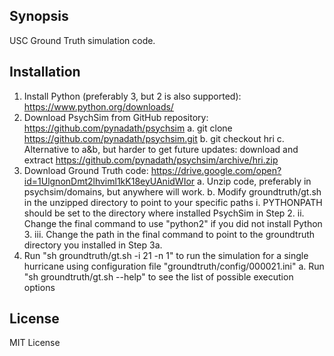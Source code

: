 ## Synopsis

USC Ground Truth simulation code.

## Installation

1. Install Python (preferably 3, but 2 is also supported): https://www.python.org/downloads/
2. Download PsychSim from GitHub repository: https://github.com/pynadath/psychsim
   a. git clone https://github.com/pynadath/psychsim.git
   b. git checkout hri
   c. Alternative to a&b, but harder to get future updates: download and extract https://github.com/pynadath/psychsim/archive/hri.zip
3. Download Ground Truth code: https://drive.google.com/open?id=1UlgnonDmt2lhviml1kK18eyUAnidWIor
   a. Unzip code, preferably in psychsim/domains, but anywhere will work.
   b. Modify groundtruth/gt.sh in the unzipped directory to point to your specific paths
      i. PYTHONPATH should be set to the directory where installed PsychSim in Step 2.
      ii. Change the final command to use "python2" if you did not install Python 3.
      iii. Change the path in the final command to point to the groundtruth directory you installed in Step 3a.
4. Run "sh groundtruth/gt.sh -i 21 -n 1" to run the simulation for a single hurricane using configuration file "groundtruth/config/000021.ini"
   a. Run "sh groundtruth/gt.sh --help" to see the list of possible execution options


## License

MIT License